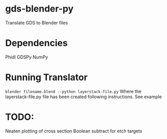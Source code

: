 # gds-blender-py

Translate GDS to Blender files 

# Dependencies
Phidl
GDSPy
NumPy

# Running Translator
`blender filename.blend --python layerstack-file.py`
Where the layerstack-file.py file has been created following instructions.
See example

# TODO:
Neaten plotting of cross section 
Boolean subtract for etch targets
